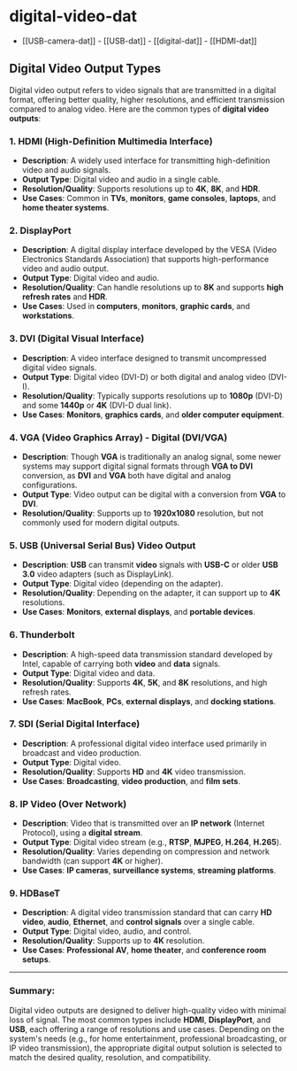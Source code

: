 
# digital-video-dat

- [[USB-camera-dat]] - [[USB-dat]] - [[digital-dat]] - [[HDMI-dat]]

## Digital Video Output Types

Digital video output refers to video signals that are transmitted in a digital format, offering better quality, higher resolutions, and efficient transmission compared to analog video. Here are the common types of **digital video outputs**:

### 1. **HDMI (High-Definition Multimedia Interface)**
   - **Description**: A widely used interface for transmitting high-definition video and audio signals.
   - **Output Type**: Digital video and audio in a single cable.
   - **Resolution/Quality**: Supports resolutions up to **4K**, **8K**, and **HDR**.
   - **Use Cases**: Common in **TVs**, **monitors**, **game consoles**, **laptops**, and **home theater systems**.

### 2. **DisplayPort**
   - **Description**: A digital display interface developed by the VESA (Video Electronics Standards Association) that supports high-performance video and audio output.
   - **Output Type**: Digital video and audio.
   - **Resolution/Quality**: Can handle resolutions up to **8K** and supports **high refresh rates** and **HDR**.
   - **Use Cases**: Used in **computers**, **monitors**, **graphic cards**, and **workstations**.

### 3. **DVI (Digital Visual Interface)**
   - **Description**: A video interface designed to transmit uncompressed digital video signals.
   - **Output Type**: Digital video (DVI-D) or both digital and analog video (DVI-I).
   - **Resolution/Quality**: Typically supports resolutions up to **1080p** (DVI-D) and some **1440p** or **4K** (DVI-D dual link).
   - **Use Cases**: **Monitors**, **graphics cards**, and **older computer equipment**.

### 4. **VGA (Video Graphics Array) - Digital (DVI/VGA)**
   - **Description**: Though **VGA** is traditionally an analog signal, some newer systems may support digital signal formats through **VGA to DVI** conversion, as **DVI** and **VGA** both have digital and analog configurations.
   - **Output Type**: Video output can be digital with a conversion from **VGA** to **DVI**.
   - **Resolution/Quality**: Supports up to **1920x1080** resolution, but not commonly used for modern digital outputs.

### 5. **USB (Universal Serial Bus) Video Output**
   - **Description**: **USB** can transmit **video** signals with **USB-C** or older **USB 3.0** video adapters (such as DisplayLink).
   - **Output Type**: Digital video (depending on the adapter).
   - **Resolution/Quality**: Depending on the adapter, it can support up to **4K** resolutions.
   - **Use Cases**: **Monitors**, **external displays**, and **portable devices**.

### 6. **Thunderbolt**
   - **Description**: A high-speed data transmission standard developed by Intel, capable of carrying both **video** and **data** signals.
   - **Output Type**: Digital video and data.
   - **Resolution/Quality**: Supports **4K**, **5K**, and **8K** resolutions, and high refresh rates.
   - **Use Cases**: **MacBook**, **PCs**, **external displays**, and **docking stations**.

### 7. **SDI (Serial Digital Interface)**
   - **Description**: A professional digital video interface used primarily in broadcast and video production.
   - **Output Type**: Digital video.
   - **Resolution/Quality**: Supports **HD** and **4K** video transmission.
   - **Use Cases**: **Broadcasting**, **video production**, and **film sets**.

### 8. **IP Video (Over Network)**
   - **Description**: Video that is transmitted over an **IP network** (Internet Protocol), using a **digital stream**.
   - **Output Type**: Digital video stream (e.g., **RTSP**, **MJPEG**, **H.264**, **H.265**).
   - **Resolution/Quality**: Varies depending on compression and network bandwidth (can support **4K** or higher).
   - **Use Cases**: **IP cameras**, **surveillance systems**, **streaming platforms**.

### 9. **HDBaseT**
   - **Description**: A digital video transmission standard that can carry **HD video**, **audio**, **Ethernet**, and **control signals** over a single cable.
   - **Output Type**: Digital video, audio, and control.
   - **Resolution/Quality**: Supports up to **4K** resolution.
   - **Use Cases**: **Professional AV**, **home theater**, and **conference room setups**.

---

### Summary:

Digital video outputs are designed to deliver high-quality video with minimal loss of signal. The most common types include **HDMI**, **DisplayPort**, and **USB**, each offering a range of resolutions and use cases. Depending on the system's needs (e.g., for home entertainment, professional broadcasting, or IP video transmission), the appropriate digital output solution is selected to match the desired quality, resolution, and compatibility.
